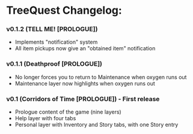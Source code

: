 # TreeQuest Changelog:

### v0.1.2 (TELL ME! [PROLOGUE])
 - Implements "notification" system
 - All item pickups now give an "obtained item" notification

### v0.1.1 (Deathproof [PROLOGUE])
 - No longer forces you to return to Maintenance when oxygen runs out
 - Maintenance layer now highlights when oxygen runs out

### v0.1 (Corridors of Time [PROLOGUE]) - First release
- Prologue content of the game (nine layers)
- Help layer with four tabs
- Personal layer with Inventory and Story tabs, with one Story entry
